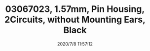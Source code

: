 ﻿---
layout: post 
title: 03067023, 1.57mm, Pin Housing, 2Circuits, without Mounting  Ears, Black
tags: 
categories: housing-terminal
overview: 1.57mm Diameter Standard .062" Pin and Socket Plug Housing, 2 Circuits, without Mounting Ears, Black
series: 1625
part_number: 03067023
thumb_img: static/202007/444-thumb-20200708195744.jpg
small_img: static/202007/444-20200708195744.jpg
date: 2020/7/8 11:57:12
---



